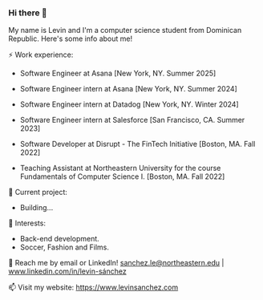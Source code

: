 ### Hi there 👋

My name is Levin and I'm a computer science student from Dominican Republic. Here's some info about me!

⚡ Work experience: <br> 
- Software Engineer at Asana [New York, NY. Summer 2025]

- Software Engineer intern at Asana [New York, NY. Summer 2024]

- Software Engineer intern at Datadog [New York, NY. Winter 2024]

- Software Engineer intern at Salesforce [San Francisco, CA. Summer 2023]

- Software Developer at Disrupt - The FinTech Initiative [Boston, MA. Fall 2022]

- Teaching Assistant at Northeastern University for the course Fundamentals of Computer Science I. [Boston, MA. Fall 2022]


🔭 Current project:

- Building...


🌱 Interests:

- Back-end development.
- Soccer, Fashion and Films.

💬 Reach me by email or LinkedIn! sanchez.le@northeastern.edu | www.linkedin.com/in/levin-sánchez

📫 Visit my website: https://www.levinsanchez.com
